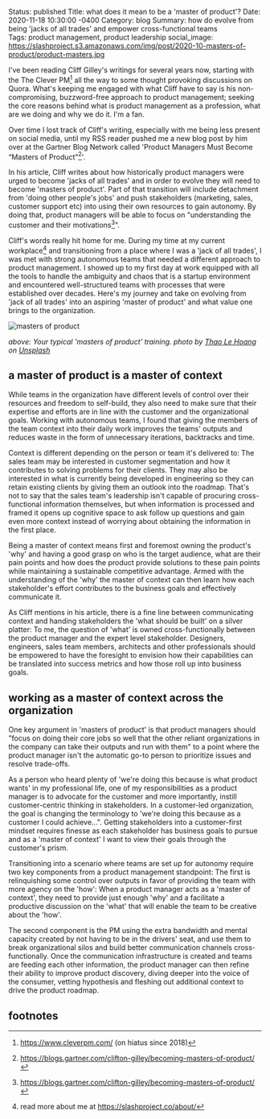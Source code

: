Status: published
Title:  what does it mean to be a 'master of product'?
Date:   2020-11-18 10:30:00 -0400
Category: blog
Summary: how do evolve from being 'jacks of all trades' and empower cross-functional teams   
Tags: product management, product leadership 
social_image: https://slashproject.s3.amazonaws.com/img/post/2020-10-masters-of-product/product-masters.jpg

I've been reading Cliff Gilley's writings for several years now, starting with the The Clever PM[^1] all the way to some thought provoking discussions on Quora. What's keeping me engaged with what Cliff have to say is his non-compromising, buzzword-free approach to product management; seeking the core reasons behind what is product management as a profession, what are we doing and why we do it. I'm a fan. 

Over time I lost track of Cliff's writing, especially with me being less present on social media, until my RSS reader pushed me a new blog post by him over at the Gartner Blog Network called 'Product Managers Must Become “Masters of Product”[^2]'.

In his article, Cliff writes about how historically product managers were urged to become 'jacks of all trades' and in order to evolve they will need to become 'masters of product'. Part of that transition will include detachment from 'doing other people's jobs' and push stakeholders (marketing, sales, customer support etc) into using their own resources to gain autonomy. By doing that, product managers will be able to focus on "understanding the customer and their motivations[^2]".

Cliff's words really hit home for me. During my time at my current workplace[^3] and transitioning from a place where I was a 'jack of all trades', I was met with strong autonomous teams that needed a different approach to product management. I showed up to my first day at work equipped with all the tools to handle the ambiguity and chaos that is a startup environment and encountered well-structured teams with processes that were established over decades. Here's my journey and take on evolving from 'jack of all trades'  into an aspiring 'master of product' and what value  one brings to the organization.

![masters of product](https://slashproject.s3.amazonaws.com/img/post/2020-10-masters-of-product/product-masters.jpg)

_above: Your typical 'masters of product' training. photo by [Thao Le Hoang](https://unsplash.com/@h4x0r3?utm_source=unsplash&utm_medium=referral&utm_content=creditCopyText) on [Unsplash](https://unsplash.com/s/photos/zen?utm_source=unsplash&utm_medium=referral&utm_content=creditCopyText)_

## a master of product is a master of context 

While teams in the organization have different levels of control over their resources and freedom to self-build, they also need to make sure that their expertise and efforts are in line with the customer and the organizational goals. Working with autonomous teams, I found that giving the members of the team context into their daily work improves the teams' outputs and reduces waste in the form of unnecessary iterations, backtracks and time. 

Context is different depending on the person or team it's delivered to: The sales team may be interested in customer segmentation and how it contributes to solving problems for their clients. They may also be interested in what is currently being developed in engineering so they can retain existing clients by giving them an outlook into the roadmap. That's not to say that the sales team's leadership isn't capable of procuring cross-functional information themselves, but when information is processed and framed it opens up  cognitive space to ask follow up questions and gain even more context instead of worrying about obtaining the information in the first place. 

Being a master of context means first and foremost owning the product's 'why' and having a good grasp on who is the target audience, what are their pain points  and how does the product provide solutions to these pain points while maintaining a sustainable competitive advantage. Armed with the understanding of the 'why' the master of context can then learn how each stakeholder's effort contributes to the business goals and effectively communicate it. 

As Cliff mentions in his article, there is a fine line between communicating context and handing stakeholders the 'what should be built' on a silver platter: To me, the question of 'what' is owned cross-functionally between the product manager and the expert level stakeholder. Designers, engineers, sales team members, architects and other professionals should be empowered to have the foresight to envision how their capabilities can be translated into success metrics and how those roll up into business goals.

## working as a master of context across the organization

One key argument in 'masters of product' is that product managers should "focus on doing their core jobs so well that the other reliant  organizations in the company can take their outputs and run with them" to a point where the product manager isn't the automatic go-to person to prioritize issues and resolve trade-offs. 

As a person who heard plenty of 'we're doing this because is what product wants' in my professional life, one of my responsibilities as a product manager is to advocate for the customer and more importantly, instill customer-centric thinking in stakeholders. In a customer-led organization, the goal is changing the terminology to 'we're doing this because as a customer I could achieve...". Getting stakeholders into a customer-first mindset requires finesse as each stakeholder has business goals to pursue and as a 'master of context' I want to view their goals through the  customer's prism.

Transitioning into a scenario where teams are set up for autonomy require two key components from a product management standpoint: The first is relinquishing some control over outputs in favor of providing the team with more agency on the 'how': When a product manager acts as a 'master of context', they need to provide just enough 'why' and a facilitate a productive discussion on the 'what' that will enable the team to be creative about the 'how'.

The second component is the PM using the extra bandwidth and mental capacity created by not having to be in the drivers' seat, and use them to break organizational silos and build better communication channels cross-functionally. Once the communication infrastructure is created and teams are feeding each other information, the product manager can then refine their ability to improve product discovery, diving deeper into the voice of the consumer, vetting hypothesis and fleshing out additional context to drive the product roadmap. 



## footnotes

[^1]: https://www.cleverpm.com/ (on hiatus since 2018)
[^2]: https://blogs.gartner.com/clifton-gilley/becoming-masters-of-product/

[^3]: read more about me at https://slashproject.co/about/

